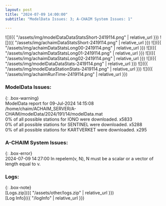 ```yaml
---
layout: post
title: "2024-07-09 14:00:00"
subtitle: "ModelData Issues: 3; A-CHAIM System Issues: 1"

---
```


![]({{ "/assets/img/modelDataDataStatsShort-2419114.png" | relative_url }})
![]({{ "/assets/img/achaimDataStatsShort-2419114.png" | relative_url }})
![]({{ "/assets/img/achaimDataStatsLong00-2419114.png" | relative_url }})
![]({{ "/assets/img/achaimDataStatsLong01-2419114.png" | relative_url }})
![]({{ "/assets/img/achaimDataStatsLong02-2419114.png" | relative_url }})
![]({{ "/assets/img/modelDataDataStats-2419114.png" | relative_url }})
![]({{ "/assets/img/modelDataStationStats-2419114.png" | relative_url }})
![]({{ "/assets/img/achaimRunTime-2419114.png" | relative_url }})


### ModelData Issues:  
  
{: .box-warning}  
 ModelData report for 09-Jul-2024 14:15:08   
 /home/chaim/ACHAIM_SERVER/A-CHAIM/modelData/2024/191/14/modelData.mat   
 0% of all possible stations for IONO were downloaded. x5833   
 0% of all possible stations for SENTINEL were downloaded. x5288   
 0% of all possible stations for KARTVERKET were downloaded. x295   
  
### A-CHAIM System Issues:  
  
{: .box-error}  
2024-07-09 14:27:00 In repelem(v, N), N must be a scalar or a vector of length equal to v.  

### Logs:  
  
{: .box-note}  
[Logs.zip]({{ "/assets/other/logs.zip" | relative_url }})  
[Log Info]({{ "/logInfo" | relative_url }})  
